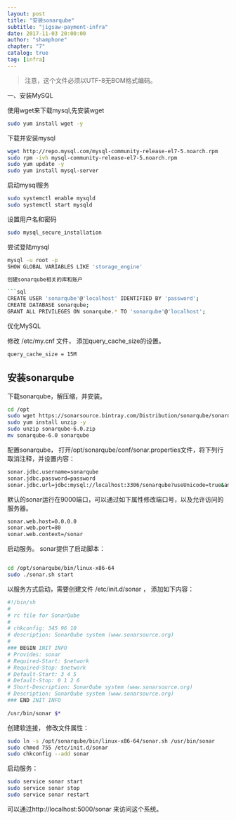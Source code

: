 ```yaml
---
layout: post 
title: "安装sonarqube"  
subtitle: "jigsaw-payment-infra"  
date: 2017-11-03 20:00:00  
author: "shamphone"  
chapter: "7" 
catalog: true  
tag: [infra]  
---
```


> 注意，这个文件必须以UTF-8无BOM格式编码。 

一、安装MySQL

使用wget来下载mysql,先安装wget

```bash
sudo yum install wget -y
```

下载并安装mysql 

```bash
wget http://repo.mysql.com/mysql-community-release-el7-5.noarch.rpm
sudo rpm -ivh mysql-community-release-el7-5.noarch.rpm
sudo yum update -y
sudo yum install mysql-server
```

启动mysql服务

```bash
sudo systemctl enable mysqld
sudo systemctl start mysqld
```

设置用户名和密码

```bash
sudo mysql_secure_installation
```

尝试登陆mysql

```bash
mysql -u root -p
SHOW GLOBAL VARIABLES LIKE 'storage_engine'

创建sonarqube相关的库和账户

```sql
CREATE USER 'sonarqube'@'localhost' IDENTIFIED BY 'password';
CREATE DATABASE sonarqube;
GRANT ALL PRIVILEGES ON sonarqube.* TO 'sonarqube'@'localhost';
```

优化MySQL

修改 /etc/my.cnf 文件， 添加query_cache_size的设置。

```bash
query_cache_size = 15M
```

## 安装sonarqube

下载sonarqube，解压缩，并安装。

```bash
cd /opt 
sudo wget https://sonarsource.bintray.com/Distribution/sonarqube/sonarqube-6.0.zip
sudo yum install unzip -y
sudo unzip sonarqube-6.0.zip
mv sonarqube-6.0 sonarqube
```

配置sonarqube， 打开/opt/sonarqube/conf/sonar.properties文件，将下列行取消注释，并设置内容：

```bash
sonar.jdbc.username=sonarqube                                                                                                                     
sonar.jdbc.password=password
sonar.jdbc.url=jdbc:mysql://localhost:3306/sonarqube?useUnicode=true&amp;characterEncoding=utf8&amp;rewriteBatchedStatements=true&amp;useConfigs=maxPerformance 
```

默认的sonar运行在9000端口，可以通过如下属性修改端口号，以及允许访问的服务器。

```bash
sonar.web.host=0.0.0.0
sonar.web.port=80
sonar.web.context=/sonar
```

启动服务。 sonar提供了启动脚本：

```bash

cd /opt/sonarqube/bin/linux-x86-64
sudo ./sonar.sh start
```

以服务方式启动，需要创建文件 /etc/init.d/sonar ， 添加如下内容：
```bash
#!/bin/sh
#
# rc file for SonarQube
#
# chkconfig: 345 96 10
# description: SonarQube system (www.sonarsource.org)
#
### BEGIN INIT INFO
# Provides: sonar
# Required-Start: $network
# Required-Stop: $network
# Default-Start: 3 4 5
# Default-Stop: 0 1 2 6
# Short-Description: SonarQube system (www.sonarsource.org)
# Description: SonarQube system (www.sonarsource.org)
### END INIT INFO
 
/usr/bin/sonar $*
```

创建软连接， 修改文件属性：
```bash
sudo ln -s /opt/sonarqube/bin/linux-x86-64/sonar.sh /usr/bin/sonar
sudo chmod 755 /etc/init.d/sonar
sudo chkconfig --add sonar
```

启动服务：

```bash
sudo service sonar start
sudo service sonar stop
sudo service sonar restart
```

可以通过http://localhost:5000/sonar 来访问这个系统。 